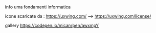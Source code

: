 info uma fondamenti informatica


icone scaricate da : https://uxwing.com/  -->  https://uxwing.com/license/

gallery https://codepen.io/mican/pen/awxmpY